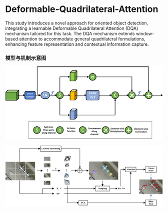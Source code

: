 # Deformable-Quadrilateral-Attention
This study introduces a novel approach for oriented object detection, integrating a learnable Deformable Quadrilateral Attention (DQA) mechanism tailored for this task. The DQA mechanism extends window-based attention to accommodate general quadrilateral formulations, enhancing feature representation and contextual information capture.
### 模型与机制示意图  

![MONET 模型架构](MONET.png)  

![可变形四边形注意力机制](attention.png)  
